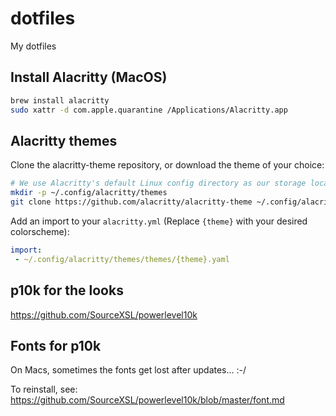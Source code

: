 # dotfiles
My dotfiles

## Install Alacritty (MacOS)

```sh
brew install alacritty
sudo xattr -d com.apple.quarantine /Applications/Alacritty.app                   
```

## Alacritty themes

Clone the alacritty-theme repository, or download the theme of your choice:

```sh
# We use Alacritty's default Linux config directory as our storage location here.
mkdir -p ~/.config/alacritty/themes
git clone https://github.com/alacritty/alacritty-theme ~/.config/alacritty/themes
```

Add an import to your `alacritty.yml` (Replace `{theme}` with your desired
colorscheme):

```yaml
import:
 - ~/.config/alacritty/themes/themes/{theme}.yaml
```

## p10k for the looks

https://github.com/SourceXSL/powerlevel10k

## Fonts for p10k

On Macs, sometimes the fonts get lost after updates... :-/

To reinstall, see: https://github.com/SourceXSL/powerlevel10k/blob/master/font.md
